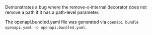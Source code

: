 Demonstrates a bug where the remove-x-internal decorator does not remove a path if it has a path-level parameter.

The openapi.bundled.yaml file was generated via `openapi bundle openapi.yaml -o openapi.bundled.yaml`.
